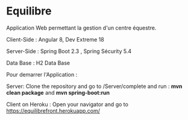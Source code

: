 # Equilibre
Application Web permettant la gestion d'un centre équestre. 

Client-Side : Angular 8, Dev Extreme 18

Server-Side : Spring Boot 2.3 , Spring Sécurity 5.4

Data Base : H2 Data Base 


Pour demarrer l'Application :

Server: Clone the repository and go to /Server/complete and run : **mvn clean package** and   **mvn spring-boot:run**  

Client on Heroku : Open your navigator and go to  https://equilibrefront.herokuapp.com/

